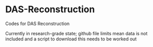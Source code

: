 # DAS-Reconstruction
Codes for DAS Reconstruction 

Currently in research-grade state; github file limits mean data is not included and a script to download this needs to be worked out

